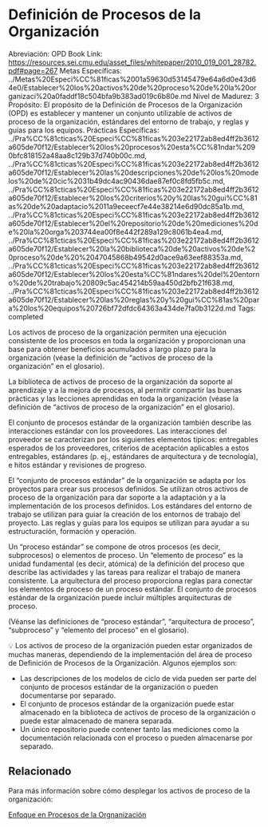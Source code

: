 # Definición de Procesos de la Organización

Abreviación: OPD
Book Link: https://resources.sei.cmu.edu/asset_files/whitepaper/2010_019_001_28782.pdf#page=267
Metas Específicas: ../Metas%20Especi%CC%81ficas%2001a59630d53145479e64a6d0e43d64e0/Establecer%20los%20activos%20de%20proceso%20de%20la%20organizaci%20a0faddf18c504bfa9b383ad019c6b80e.md
Nivel de Madurez: 3
Propósito: El propósito de la Definición de Procesos de la Organización (OPD)
es establecer y mantener un conjunto utilizable de activos de proceso de la organización, estándares del entorno de trabajo, y reglas y guías
para los equipos.
Prácticas Específicas: ../Pra%CC%81cticas%20Especi%CC%81ficas%203e22172ab8ed4ff2b3612a605de70f12/Establecer%20los%20procesos%20esta%CC%81ndar%2090bfc818152a48aa8c129b37d740b00c.md, ../Pra%CC%81cticas%20Especi%CC%81ficas%203e22172ab8ed4ff2b3612a605de70f12/Establecer%20las%20descripciones%20de%20los%20modelos%20de%20cic%2031b49dc4ac90436dae87ef0c8fd5fb5c.md, ../Pra%CC%81cticas%20Especi%CC%81ficas%203e22172ab8ed4ff2b3612a605de70f12/Establecer%20los%20criterios%20y%20las%20gui%CC%81as%20de%20adaptacio%2011a9eceecf7e44e38214e6d90dc85a1b.md, ../Pra%CC%81cticas%20Especi%CC%81ficas%203e22172ab8ed4ff2b3612a605de70f12/Establecer%20el%20repositorio%20de%20mediciones%20de%20la%20orga%203744ea00f8e442f289a129c8061b4ea4.md, ../Pra%CC%81cticas%20Especi%CC%81ficas%203e22172ab8ed4ff2b3612a605de70f12/Establecer%20la%20biblioteca%20de%20activos%20de%20proceso%20de%20%2047045868b49542d0ace9a63eef88353a.md, ../Pra%CC%81cticas%20Especi%CC%81ficas%203e22172ab8ed4ff2b3612a605de70f12/Establecer%20los%20esta%CC%81ndares%20del%20entorno%20de%20trabajo%20809c5ac454214b59aa450d2bfb21f638.md, ../Pra%CC%81cticas%20Especi%CC%81ficas%203e22172ab8ed4ff2b3612a605de70f12/Establecer%20las%20reglas%20y%20gui%CC%81as%20para%20los%20equipos%20726bf72dfdc64363a434de7fa0b3122d.md
Tags: completed

Los activos de proceso de la organización permiten una ejecución consistente de los procesos en toda la organización y proporcionan una base para obtener beneficios acumulados a largo plazo para la organización (véase la definición de “activos de proceso de la organización” en el glosario).

La biblioteca de activos de proceso de la organización da soporte al aprendizaje y a la mejora de procesos, al permitir compartir las buenas prácticas y las lecciones aprendidas en toda la organización (véase la definición de “activos de proceso de la organización” en el glosario).

El conjunto de procesos estándar de la organización también describe las interacciones estándar con los proveedores. Las interacciones del proveedor se caracterizan por los siguientes elementos típicos: entregables esperados de los proveedores, criterios de aceptación aplicables a estos entregables, estándares (p. ej., estándares de arquitectura y de tecnología), e hitos estándar y revisiones de progreso.

El “conjunto de procesos estándar” de la organización se adapta por los proyectos para crear sus procesos definidos. Se utilizan otros activos de proceso de la organización para dar soporte a la adaptación y a la implementación de los procesos definidos. Los estándares del entorno de trabajo se utilizan para guiar la creación de los entornos de trabajo del proyecto. Las reglas y guías para los equipos se utilizan para ayudar a su estructuración, formación y operación.

Un “proceso estándar” se compone de otros procesos (es decir, subprocesos) o elementos de proceso. Un “elemento de proceso” es la unidad fundamental (es decir, atómica) de la definición del proceso que describe las actividades y las tareas para realizar el trabajo de manera consistente. La arquitectura del proceso proporciona reglas para conectar los elementos de proceso de un proceso estándar. El conjunto de procesos estándar de la organización puede incluir múltiples arquitecturas de proceso.

(Véanse las definiciones de “proceso estándar”, “arquitectura de proceso”, “subproceso” y “elemento del proceso” en el glosario).

<aside>
💡 Los activos de proceso de la organización pueden estar organizados de muchas maneras, dependiendo de la implementación del área de proceso de Definición de Procesos de la Organización. Algunos ejemplos son:

- Las descripciones de los modelos de ciclo de vida pueden ser parte del conjunto de procesos estándar de la organización o pueden documentarse por separado.
- El conjunto de procesos estándar de la organización puede estar almacenado en la biblioteca de activos de proceso de la organización o puede estar almacenado de manera separada.
- Un único repositorio puede contener tanto las mediciones como la documentación relacionada con el proceso o pueden almacenarse por separado.
</aside>

## Relacionado

Para más información sobre cómo desplegar los activos de proceso de la organización:

[Enfoque en Procesos de la Orgnanización](Enfoque%20en%20Procesos%20de%20la%20Orgnanizacio%CC%81n%204b83a0e6d3664c01845496697fa04969.md)